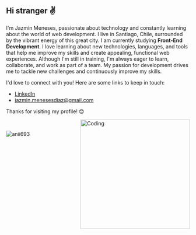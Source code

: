 ## Hi stranger ✌️

I'm Jazmín Meneses, passionate about technology and constantly learning about the world of web development.
I live in Santiago, Chile, surrounded by the vibrant energy of this great city.
I am currently studying **Front-End Development**. I love learning about new technologies, languages, and tools that help me improve my skills and create appealing, functional web experiences. Although I'm still in training, I'm always eager to learn, collaborate, and work as part of a team. My passion for development drives me to tackle new challenges and continuously improve my skills.

I'd love to connect with you! Here are some links to keep in touch:

- [LinkedIn](https://www.linkedin.com/in/jazminmeneses/) 
- jazmin.menesesdiaz@gmail.com

Thanks for visiting my profile! 😊

<img align="right" alt="Coding" width="300" src="https://cdn.dribbble.com/users/1277312/screenshots/14733298/media/39b1045e593737587dd60e42c8422d1f.gif" >
<br>

<p><img align="left" src="https://github-readme-stats.vercel.app/api/top-langs?username=Jazz-MD&show_icons=true&theme=dark&locale=en&layout=compact" alt="anii693" /></p>

